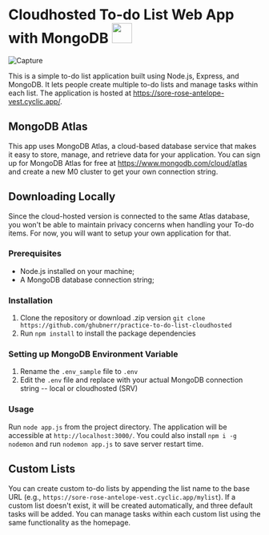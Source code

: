 # Cloudhosted To-do List Web App with MongoDB <img src="https://www.svgrepo.com/show/331488/mongodb.svg" width="40" height="40">
![Capture](https://github.com/ghubnerr/practice-to-do-list-cloudhosted/assets/91924667/5ab7fa3c-2773-482b-83fd-5417297fe992)

This is a simple to-do list application built using Node.js, Express, and MongoDB. It lets people create multiple to-do lists and manage tasks within each list. The application is hosted at https://sore-rose-antelope-vest.cyclic.app/.
## MongoDB Atlas
This app uses MongoDB Atlas, a cloud-based database service that makes it easy to store, manage, and retrieve data for your application. You can sign up for MongoDB Atlas for free at https://www.mongodb.com/cloud/atlas and create a new M0 cluster to get your own connection string. 
## Downloading Locally
Since the cloud-hosted version is connected to the same Atlas database, you won't be able to maintain privacy concerns when handling your To-do items. For now, you will want to setup your own application for that.
### Prerequisites
- Node.js installed on your machine;
- A MongoDB database connection string;

### Installation
1. Clone the repository or download .zip version
```git clone https://github.com/ghubnerr/practice-to-do-list-cloudhosted```
2. Run `npm install` to install the package dependencies

### Setting up MongoDB Environment Variable
1. Rename the `.env_sample` file to `.env`
2. Edit the `.env` file and replace <YOUR MONGODB CONNECTION STRING> with your actual MongoDB connection string -- local or cloudhosted (SRV)
  
### Usage
Run `node app.js` from the project directory. The application will be accessible at `http://localhost:3000/`. You could also install `npm i -g nodemon` and run `nodemon app.js` to save server restart time.
  
## Custom Lists
You can create custom to-do lists by appending the list name to the base URL (e.g., `https://sore-rose-antelope-vest.cyclic.app/mylist`). If a custom list doesn't exist, it will be created automatically, and three default tasks will be added. You can manage tasks within each custom list using the same functionality as the homepage.
